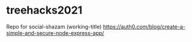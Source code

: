 # treehacks2021
Repo for social-shazam (working-title)
https://auth0.com/blog/create-a-simple-and-secure-node-express-app/
